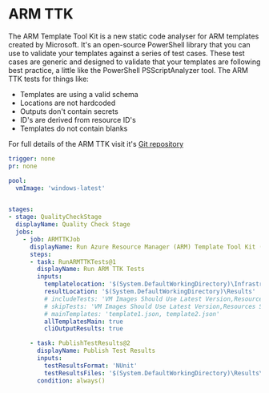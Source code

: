 # ARM TTK

The ARM Template Tool Kit is a new static code analyser for ARM templates created by Microsoft. It's an open-source PowerShell library that you can use to validate your templates against a series of test cases. These test cases are generic and designed to validate that your templates are following best practice, a little like the PowerShell PSScriptAnalyzer tool. The ARM TTK tests for things like:

* Templates are using a valid schema
* Locations are not hardcoded
* Outputs don't contain secrets
* ID's are derived from resource ID's
* Templates do not contain blanks

For full details of the ARM TTK visit it's [Git repository](https://github.com/Azure/azure-quickstart-templates/tree/master/test/arm-ttk)

```yaml
trigger: none
pr: none

pool:
  vmImage: 'windows-latest'


stages:
- stage: QualityCheckStage
  displayName: Quality Check Stage
  jobs:
    - job: ARMTTKJob
      displayName: Run Azure Resource Manager (ARM) Template Tool Kit (TTK) Tests
      steps:
      - task: RunARMTTKTests@1
        displayName: Run ARM TTK Tests
        inputs:
          templatelocation: '$(System.DefaultWorkingDirectory)\Infrastructure-Source-Code\ARMTTK-TestFiles'
          resultLocation: '$(System.DefaultWorkingDirectory)\Results'
          # includeTests: 'VM Images Should Use Latest Version,Resources Should Have Location'
          # skipTests: 'VM Images Should Use Latest Version,Resources Should Have Location'
          # mainTemplates: 'template1.json, template2.json'
          allTemplatesMain: true
          cliOutputResults: true

      - task: PublishTestResults@2
        displayName: Publish Test Results
        inputs:
          testResultsFormat: 'NUnit'
          testResultsFiles: '$(System.DefaultWorkingDirectory)\Results\*-armttk.xml'
        condition: always()
```
